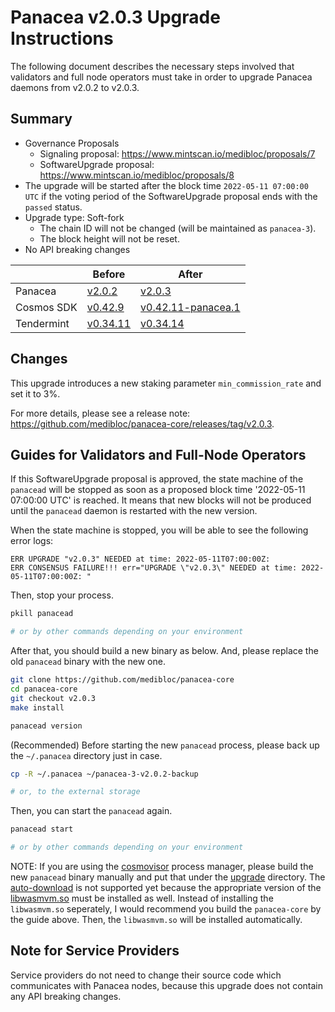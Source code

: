 # Panacea v2.0.3 Upgrade Instructions

The following document describes the necessary steps involved that validators and
full node operators must take in order to upgrade Panacea daemons from v2.0.2 to v2.0.3.


## Summary

- Governance Proposals
	- Signaling proposal: https://www.mintscan.io/medibloc/proposals/7
	- SoftwareUpgrade proposal: https://www.mintscan.io/medibloc/proposals/8
- The upgrade will be started after the block time `2022-05-11 07:00:00 UTC` if the voting period of the SoftwareUpgrade proposal ends with the `passed` status.
- Upgrade type: Soft-fork
    - The chain ID will not be changed (will be maintained as `panacea-3`).
    - The block height will not be reset.
- No API breaking changes

| |Before|After|
|--------|-----------|-----------|
|Panacea|[v2.0.2](https://github.com/medibloc/panacea-core/releases/tag/v2.0.2)|[v2.0.3](https://github.com/medibloc/panacea-core/releases/tag/v2.0.3)|
|Cosmos SDK|[v0.42.9](https://github.com/cosmos/cosmos-sdk/releases/tag/v0.42.9)|[v0.42.11-panacea.1](https://github.com/medibloc/cosmos-sdk/releases/tag/v0.42.11-panacea.1)|
|Tendermint|[v0.34.11](https://github.com/tendermint/tendermint/releases/tag/v0.34.11)|[v0.34.14](https://github.com/tendermint/tendermint/releases/tag/v0.34.14)|


## Changes

This upgrade introduces a new staking parameter `min_commission_rate` and set it to 3%.

For more details, please see a release note: https://github.com/medibloc/panacea-core/releases/tag/v2.0.3.


## Guides for Validators and Full-Node Operators

If this SoftwareUpgrade proposal is approved, the state machine of the `panacead` will be stopped as soon as a proposed block time '2022-05-11 07:00:00 UTC' is reached.
It means that new blocks will not be produced until the `panacead` daemon is restarted with the new version.

When the state machine is stopped, you will be able to see the following error logs:
```
ERR UPGRADE "v2.0.3" NEEDED at time: 2022-05-11T07:00:00Z:
ERR CONSENSUS FAILURE!!! err="UPGRADE \"v2.0.3\" NEEDED at time: 2022-05-11T07:00:00Z: "
```

Then, stop your process.
```bash
pkill panacead

# or by other commands depending on your environment
```

After that, you should build a new binary as below. And, please replace the old `panacead` binary with the new one.

```bash
git clone https://github.com/medibloc/panacea-core
cd panacea-core
git checkout v2.0.3
make install

panacead version
```

(Recommended) Before starting the new `panacead` process, please back up the `~/.panacea` directory just in case.
```bash
cp -R ~/.panacea ~/panacea-3-v2.0.2-backup

# or, to the external storage
```

Then, you can start the `panacead` again.
```bash
panacead start

# or by other commands depending on your environment
```

NOTE:
If you are using the [cosmovisor](https://docs.cosmos.network/master/run-node/cosmovisor) process manager, please build the new `panacead` binary manually and put that under the [upgrade](https://docs.cosmos.network/master/run-node/cosmovisor.html#folder-layout) directory. The [auto-download](https://docs.cosmos.network/master/run-node/cosmovisor.html#auto-download) is not supported yet because the appropriate version of the [libwasmvm.so](https://github.com/CosmWasm/wasmvm/blob/v0.14.0/api/libwasmvm.so) must be installed as well. Instead of installing the `libwasmvm.so` seperately, I would recommend you build the `panacea-core` by the guide above. Then, the `libwasmvm.so` will be installed automatically.


## Note for Service Providers

Service providers do not need to change their source code which communicates with Panacea nodes, because this upgrade does not contain any API breaking changes.
